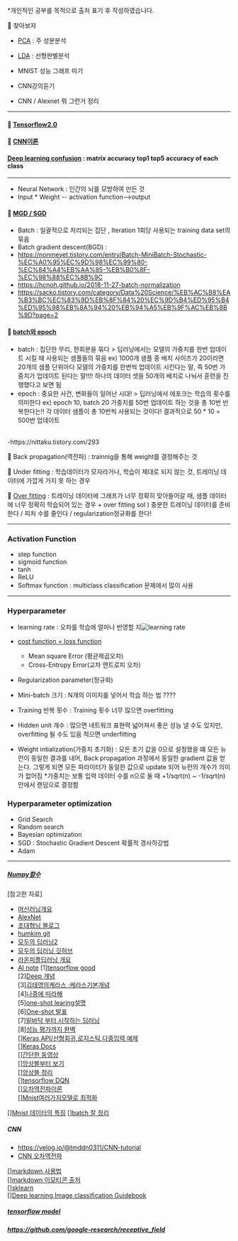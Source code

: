 *개인적인 공부를 목적으로 출처 표기 후 작성하였습니다.

🥝 찾아보자<br>

- [PCA](https://bskyvision.com/347?category=635506) : 주 성분분석
- [LDA](https://bskyvision.com/351?category=635506) : 선형판별분석

- MNIST 성능 그래프 따기
- CNN강의듣기
- CNN / Alexnet 뭐 그런거 정리
----------------------------------------------------------

#### 🥝 [Tensorflow2.0](https://github.com/0chae2/study_kit/blob/main/Deep/program.md)
#### 🍎 [CNN이론](https://github.com/0chae2/study_kit/blob/main/Deep/CNN/README.md)
#### [Deep learning confusion](https://programmersought.com/article/3136974038/) : matrix accuracy top1 top5 accuracy of each class

----------------------------------------------------------------

- Neural Network : 인간의 뇌를 모방하여 만든 것
- Input * Weight -- activation function-->output
 
#### 🍎 [MGD / SGD](https://light-tree.tistory.com/133)
- Batch : 일괄적으로 처리되는 집단 , Iteration 1회당 사용되는 training data set의 묶음
- Batch gradient descent(BGD) : 
- https://nonmeyet.tistory.com/entry/Batch-MiniBatch-Stochastic-%EC%A0%95%EC%9D%98%EC%99%80-%EC%84%A4%EB%AA%85-%EB%B0%8F-%EC%98%88%EC%8B%9C
- https://hcnoh.github.io/2018-11-27-batch-normalization
- https://sacko.tistory.com/category/Data%20Science/%EB%AC%B8%EA%B3%BC%EC%83%9D%EB%8F%84%20%EC%9D%B4%ED%95%B4%ED%95%98%EB%8A%94%20%EB%94%A5%EB%9F%AC%EB%8B%9D?page=2

#### 🍎 [batch와 epoch](https://bskyvision.com/803)
- batch : 집단한 무리, 한회분을 묶다 > 딥러닝에서는 모델의 가중치를 한번 업데이트 시킬 때 사용되는 샘플들의 묶음
    ex) 1000개 샘플 중 배치 사이즈가 20이라면 20개의 샘플 단위마다 모델의 가중치를 한번씩 업데이트 시킨다는 말, 즉 50번 가중치가 업데이트 된다는 말!!!! 하나의 데이터 셋을 50개의 배치로 나눠서 훈련을 진행했다고 보면 됨
- epoch : 중요한 사건, 변화들이 일어난 시대! > 딥러닝에서 에포크는 학습의 횟수를 의미한다 ex) epoch 10, batch 20 가중치를 50번 업데이트 하는 것을 총 10번 반복한다는!! 각 데이터 샘플이 총 10번씩 사용되는 것이다! 결과적으로 50 * 10 = 500번 업데이트
<br>
-https://nittaku.tistory.com/293


🍎 Back propagation(역전파) : trainnig을 통해 weight를 결정해주는 것  

🍎 Under fitting : 학습데이터가 모자라거나, 학습이 제대로 되지 않는 것, 트레이닝 데이터에 가깝게 가지 못 하는 경우

🍎 [Over fitting](https://www.tensorflow.org/tutorials/keras/overfit_and_underfit) : 트레이닝 데이터에 그래프가 너무 정확히 맞아들어갈 때, 샘플 데이터에 너무 정확히 학습되어 있는 경우
    + over fitting sol ) 충분한 트레이닝 데이터를 준비한다 / 피처 수를 줄인다 / regularization정규화를 한다!<br>
    

-----------

### Activation Function

- step function
- sigmoid function
- tanh
- ReLU
- Softmax function : multiclass classification 문제에서 많이 사용

---------------------
### Hyperparameter

- learning rate : 오차를 학습에 얼마나 반영할 지![learning rate]()

- [cost function = loss function](http://www.gisdeveloper.co.kr/?p=7631)
  + Mean square Error (평균제곱오차)
  + Cross-Entropy Error(교차 엔트로피 오차)
  
- Regularization parameter(정규화)
- Mini-batch 크기 : N개의 이미지를 넣어서 학습 하는 법 ????
- Training 반복 횟수 : Training 횟수 너무 많으면 overfitting 
- Hidden unit 개수 : 많으면 네트워크 표현력 넓어져서 좋은 성능 낼 수도 있지만, overfitting 될 수도 있음 적으면 underfitting
- Weight intialization(가중치 초기화) : 모든 초기 값을 0으로 설정했을 떄 모든 뉴런이 동일한 결과를 내어, Back propagation 과정에서 동일한 gradient 값을 얻는다. 그렇게 되면 모든 파라미터가 동일한 값으로 update 되어 뉴런의 개수가 의미가 없어짐 *가중치는 보통 입력 데이터 수를 n으로 둘 때 +1/sqrt(n) ~ -1/sqrt(n)안에서 랜덤으로 결정함 


### Hyperparameter optimization

- Grid Search
- Random search
- Bayesian optimization
- SGD : Stochastic Gradient Descent 확률적 경사하강법
- Adam


-----------------------------------------------------------
##### [Numpy함수](https://codetorial.net/numpy/functions/index.html)



  
[참고한 자료]  
- [머신러닝개요](https://m.blog.naver.com/laonple/221166694845)
- [AlexNet](https://bskyvision.com/421)
- [조대협님 블로그](https://bcho.tistory.com/1149)
- [humkim git](https://github.com/hunkim/DeepLearningZeroToAll)
- [모두의 딥러닝2](https://www.youtube.com/watch?v=qPMeuL2LIqY&list=PLQ28Nx3M4Jrguyuwg4xe9d9t2XE639e5C&index=2)
- [모두의 딥러닝 깃허브](https://github.com/hunkim/DeepLearningZeroToAll/tree/master/tf2)
- [라온피플딥러닝 개요](https://blog.naver.com/PostView.nhn?blogId=laonple&logNo=220608018546)
- [AI note](https://github.com/SeonminKim1/AI_Notes)
[1][tensorflow good](https://codetorial.net/tensorflow/basics_of_optimizer.html)<br>
[2][Deep 개념](https://excelsior-cjh.tistory.com/79)<br>
[3][김태영의케라스 :케라스기본개념](https://tykimos.github.io/lecture/)<br>
[4][나중에 따라해](https://www.edwith.org/deeplearningai4/lecture/34895)<br>
[5][one-shot learing설명](https://medium.com/mathpresso/%EC%83%B4-%EB%84%A4%ED%8A%B8%EC%9B%8C%ED%81%AC%EB%A5%BC-%EC%9D%B4%EC%9A%A9%ED%95%9C-%EC%9D%B4%EB%AF%B8%EC%A7%80-%EA%B2%80%EC%83%89%EA%B8%B0%EB%8A%A5-%EB%A7%8C%EB%93%A4%EA%B8%B0-f2af4f9e312a)<br>
[6][One-shot 발표](http://dsba.korea.ac.kr/seminar/?mod=document&uid=63)<br>
[7][밑바닥 부터 시작하는 딥러닝](https://velog.io/@jakeseo_me/%EB%B0%91%EB%B0%94%EB%8B%A5%EB%B6%80%ED%84%B0-%EC%8B%9C%EC%9E%91%ED%95%98%EB%8A%94-%EB%94%A5%EB%9F%AC%EB%8B%9D-2-2-MNIST-%EC%86%90%EA%B8%80%EC%94%A8-%EC%88%AB%EC%9E%90-%EC%9D%B8%EC%8B%9D)<br>
[8][성능 평가까지 완벽](https://velog.io/@tmddn0311/mnist-classification)<br>
[][Keras API/선형회귀,로지스틱,다중입력 예제](https://wikidocs.net/38861)<br>
[][Keras Docs](https://keras.io/ko/optimizers/)<br>
[][간단한 동영상](https://www.youtube.com/watch?v=VWFPlPYxzNg&list=PLVNY1HnUlO2702hhjCldVCwKiudLHhPG0)<br>
[][앙상블부터 보기](https://ebbnflow.tistory.com/133)<br>
[][앙상블 정리](https://teddylee777.github.io/scikit-learn/scikit-learn-ensemble)<br>
[][tensorflow DQN](https://github.com/devsisters/DQN-tensorflow/)<br>
[][오차역전파이론](https://excelsior-cjh.tistory.com/171)<br>
[][Mnist여러가지모델로 최적화](https://buomsoo-kim.github.io/keras/2018/04/22/Easy-deep-learning-with-Keras-4.md/)<br>

[][Mnist 데이터의 특징](https://supermemi.tistory.com/10?category=835152)
[][batch 잘 정리](
  [해당깃]https://github.com/shuuki4/Batch-Normalization)
##### CNN
 - https://velog.io/@tmddn0311/CNN-tutorial
 - [CNN 오차역전파](https://ratsgo.github.io/deep%20learning/2017/04/05/CNNbackprop/)


[][markdown 사용법](https://steemit.com/kr/@buket47/emoji-2018-05-10)<br>
[][markdown 이모티콘 출처](http://www.iemoji.com/#?category=food-drink&version=36&theme=appl&skintone=default)<br>
[][sklearn](https://scikit-learn.org/stable/)<br>
[][Deep learning Image classification Guidebook](https://hoya012.github.io/blog/deeplearning-classification-guidebook-1/)



##### [tensorflow model](https://github.com/tensorflow/models/tree/master/research)
##### https://github.com/google-research/receptive_field
